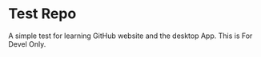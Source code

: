 # Test Repo
A simple test for learning  GitHub website and the desktop App.
This is For Devel Only.
